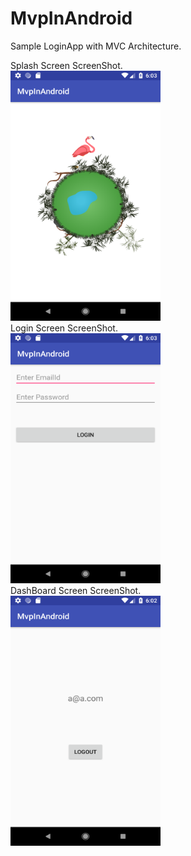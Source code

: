 # MvpInAndroid

Sample LoginApp with MVC Architecture.

Splash Screen ScreenShot.<br>
<img src="https://github.com/Rameshkumarpolavarapu/MvpInAndroid/blob/master/splash%20screen.png" alt="Splash Screen ScreenShot" width="240" height="400"><br>
Login Screen ScreenShot.<br>
<img src="https://github.com/Rameshkumarpolavarapu/MvpInAndroid/blob/master/loginscreen.png" alt="Login Screen ScreenShot" width="240" height="400"><br>
DashBoard Screen ScreenShot.<br>
<img src="https://github.com/Rameshkumarpolavarapu/MvpInAndroid/blob/master/mainpage.png" alt="DashBoard Screen ScreenShot" width="240" height="400">



